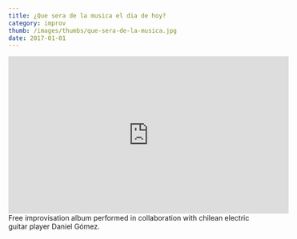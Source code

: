 ```yaml
---
title: ¿Que sera de la musica el dia de hoy?
category: improv
thumb: /images/thumbs/que-sera-de-la-musica.jpg
date: 2017-01-01
---
```


<iframe src="https://open.spotify.com/embed/album/2Ein6VWJERotfHQHQgKbha" width="560" height="315" frameborder="0" allowtransparency="true" allow="encrypted-media"></iframe>
Free improvisation album performed in collaboration with chilean electric guitar player Daniel Gómez.
